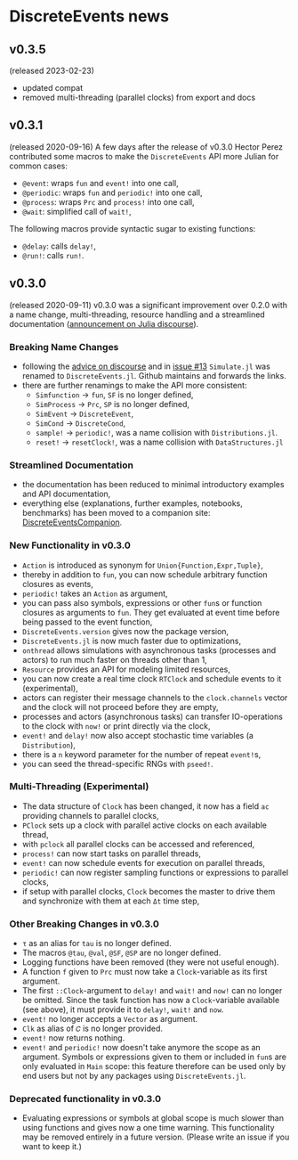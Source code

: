 # DiscreteEvents news 

## v0.3.5
(released 2023-02-23)
- updated compat
- removed multi-threading (parallel clocks) from export and docs

## v0.3.1

(released 2020-09-16) A few days after the release of v0.3.0 Hector Perez contributed some macros to make the `DiscreteEvents` API more Julian for common cases:

- `@event`: wraps `fun` and `event!` into one call,
- `@periodic`: wraps `fun` and `periodic!` into one call,
- `@process`: wraps `Prc` and `process!` into one call,
- `@wait`: simplified call of `wait!`,

The following macros provide syntactic sugar to existing functions:

- `@delay`: calls `delay!`,
- `@run!`: calls `run!`.

## v0.3.0

(released 2020-09-11) v0.3.0 was a significant improvement over 0.2.0 with a name change, multi-threading, resource handling and a streamlined documentation ([announcement on Julia discourse](https://discourse.julialang.org/t/ann-discreteevents-0-3/46477)).

### Breaking Name Changes

- following the [advice on discourse](https://discourse.julialang.org/t/simulate-v0-2-0-a-julia-package-for-discrete-event-simulation/31822) and in
  [issue #13](https://github.com/pbayer/DiscreteEvents.jl/issues/13) `Simulate.jl` was renamed to `DiscreteEvents.jl`. Github maintains and forwards the links.
- there are further renamings to make the API more consistent:
  - `Simfunction` → `fun`, `SF` is no longer defined,
  - `SimProcess` → `Prc`, `SP` is no longer defined,
  - `SimEvent` → `DiscreteEvent`,
  - `SimCond` → `DiscreteCond`,
  - `sample!` → `periodic!`, was a name collision with `Distributions.jl`.
  - `reset!` → `resetClock!`, was a name collision with `DataStructures.jl`

### Streamlined Documentation

- the documentation has been reduced to minimal introductory examples and API documentation,
- everything else (explanations, further examples, notebooks, benchmarks) has been moved to a companion site: [DiscreteEventsCompanion](https://github.com/pbayer/DiscreteEventsCompanion.jl).

### New Functionality in v0.3.0

- `Action` is introduced as synonym for `Union{Function,Expr,Tuple}`,
- thereby in addition to `fun`, you can now schedule arbitrary function closures as events,  
- `periodic!` takes an `Action` as argument,
- you can pass also symbols, expressions or other `fun`s or function closures as arguments to `fun`. They get evaluated at event time before being passed to the event function,
- `DiscreteEvents.version` gives now the package version,
- `DiscreteEvents.jl` is now much faster due to optimizations,
- `onthread` allows simulations with asynchronous tasks (processes and actors) to run much faster on threads other than 1,
- `Resource` provides an API for modeling limited resources,
- you can now create a real time clock `RTClock` and schedule events to it (experimental),
- actors can register their message channels to the `clock.channels` vector and the clock will not proceed before they are empty,
- processes and actors (asynchronous tasks) can transfer IO-operations to the clock with `now!` or print directly via the clock,
- `event!` and `delay!` now also accept stochastic time variables (a `Distribution`),
- there is a `n` keyword parameter for the number of repeat `event!`s,
- you can seed the thread-specific RNGs with `pseed!`.

### Multi-Threading (Experimental)

- The data structure of `Clock` has been changed, it now has a field `ac` providing channels to parallel clocks,  
- `PClock` sets up a clock with parallel active clocks on each available thread,
- with `pclock` all parallel clocks can be accessed and referenced,
- `process!` can now start tasks on parallel threads,
- `event!` can now schedule events for execution on parallel threads,
- `periodic!` can now register sampling functions or expressions to parallel clocks,
- if setup with parallel clocks, `Clock` becomes the master to drive them and synchronize with them at each `Δt` time step,

### Other Breaking Changes in v0.3.0

- `τ` as an alias for `tau` is no longer defined.
- The macros `@tau`, `@val`, `@SF`, `@SP` are no longer defined.
- Logging functions have been removed (they were not useful enough).
- A function `f` given to `Prc` must now take a
  `Clock`-variable as its first argument.
- The first `::Clock`-argument to `delay!` and `wait!` and `now!` can no  longer be omitted. Since the task function has now a `Clock`-variable available (see above), it must provide it to `delay!`, `wait!` and `now`.
- `event!` no longer accepts a `Vector` as argument.
- `Clk` as alias of `𝐶` is no longer provided.
- `event!` now returns nothing.
- `event!` and `periodic!` now doesn't take anymore the scope as an argument. Symbols or expressions given to them or included in `fun`s are only evaluated in `Main` scope: this feature therefore can be used only by end users but not by any packages using `DiscreteEvents.jl`.

### Deprecated functionality in v0.3.0

- Evaluating expressions or symbols at global scope is much slower than using functions and gives now a one time warning. This functionality may be removed entirely in a future version. (Please write an issue if you want to keep it.)
